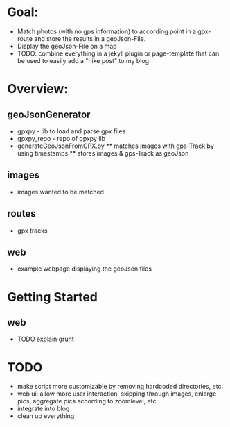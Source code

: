 # Goal:

* Match photos (with no gps information) to according point in a gpx-route and store the results in a geoJson-File.
* Display the geoJson-File on a map
* TODO: combine everything in a jekyll plugin or page-template that can be used to easily add a "hike post" to my blog

# Overview:

## geoJsonGenerator
* gpxpy - lib to load and parse gpx files
* gpxpy_repo - repo of gpxpy lib
* generateGeoJsonFromGPX.py
** matches images with gps-Track by using timestamps
** stores images & gps-Track as geoJson

## images
* images wanted to be matched

## routes
* gpx tracks

## web
* example webpage displaying the geoJson files

# Getting Started

## web
* TODO explain grunt

# TODO
* make script more customizable by removing hardcoded directories, etc.
* web ui: allow more user interaction, skipping through images, enlarge pics, aggregate pics according to zoomlevel, etc.
* integrate into blog
* clean up everything